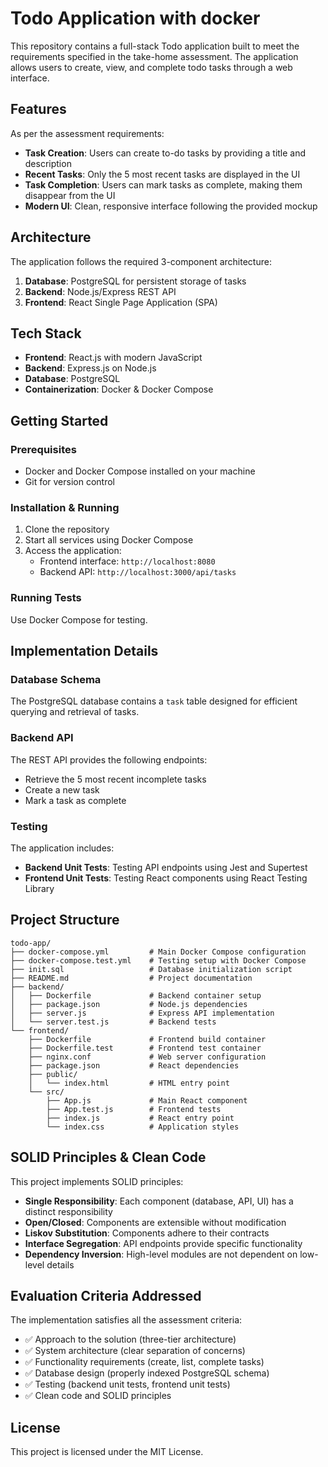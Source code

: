 # Todo Application with docker

This repository contains a full-stack Todo application built to meet the requirements specified in the take-home assessment. The application allows users to create, view, and complete todo tasks through a web interface.

## Features

As per the assessment requirements:

- **Task Creation**: Users can create to-do tasks by providing a title and description
- **Recent Tasks**: Only the 5 most recent tasks are displayed in the UI
- **Task Completion**: Users can mark tasks as complete, making them disappear from the UI
- **Modern UI**: Clean, responsive interface following the provided mockup

## Architecture

The application follows the required 3-component architecture:

1. **Database**: PostgreSQL for persistent storage of tasks
2. **Backend**: Node.js/Express REST API
3. **Frontend**: React Single Page Application (SPA)

## Tech Stack

- **Frontend**: React.js with modern JavaScript
- **Backend**: Express.js on Node.js
- **Database**: PostgreSQL
- **Containerization**: Docker & Docker Compose

## Getting Started

### Prerequisites

- Docker and Docker Compose installed on your machine
- Git for version control

### Installation & Running

1. Clone the repository
2. Start all services using Docker Compose
3. Access the application:
   - Frontend interface: `http://localhost:8080`
   - Backend API: `http://localhost:3000/api/tasks`

### Running Tests

Use Docker Compose for testing.

## Implementation Details

### Database Schema

The PostgreSQL database contains a `task` table designed for efficient querying and retrieval of tasks.

### Backend API

The REST API provides the following endpoints:

- Retrieve the 5 most recent incomplete tasks
- Create a new task
- Mark a task as complete

### Testing

The application includes:

- **Backend Unit Tests**: Testing API endpoints using Jest and Supertest
- **Frontend Unit Tests**: Testing React components using React Testing Library

## Project Structure

```
todo-app/
├── docker-compose.yml         # Main Docker Compose configuration
├── docker-compose.test.yml    # Testing setup with Docker Compose
├── init.sql                   # Database initialization script
├── README.md                  # Project documentation
├── backend/
│   ├── Dockerfile             # Backend container setup
│   ├── package.json           # Node.js dependencies
│   ├── server.js              # Express API implementation
│   └── server.test.js         # Backend tests
└── frontend/
    ├── Dockerfile             # Frontend build container
    ├── Dockerfile.test        # Frontend test container
    ├── nginx.conf             # Web server configuration
    ├── package.json           # React dependencies
    ├── public/
    │   └── index.html         # HTML entry point
    └── src/
        ├── App.js             # Main React component
        ├── App.test.js        # Frontend tests
        ├── index.js           # React entry point
        └── index.css          # Application styles
```

## SOLID Principles & Clean Code

This project implements SOLID principles:

- **Single Responsibility**: Each component (database, API, UI) has a distinct responsibility
- **Open/Closed**: Components are extensible without modification
- **Liskov Substitution**: Components adhere to their contracts
- **Interface Segregation**: API endpoints provide specific functionality
- **Dependency Inversion**: High-level modules are not dependent on low-level details

## Evaluation Criteria Addressed

The implementation satisfies all the assessment criteria:

- ✅ Approach to the solution (three-tier architecture)
- ✅ System architecture (clear separation of concerns)
- ✅ Functionality requirements (create, list, complete tasks)
- ✅ Database design (properly indexed PostgreSQL schema)
- ✅ Testing (backend unit tests, frontend unit tests)
- ✅ Clean code and SOLID principles

## License

This project is licensed under the MIT License.


